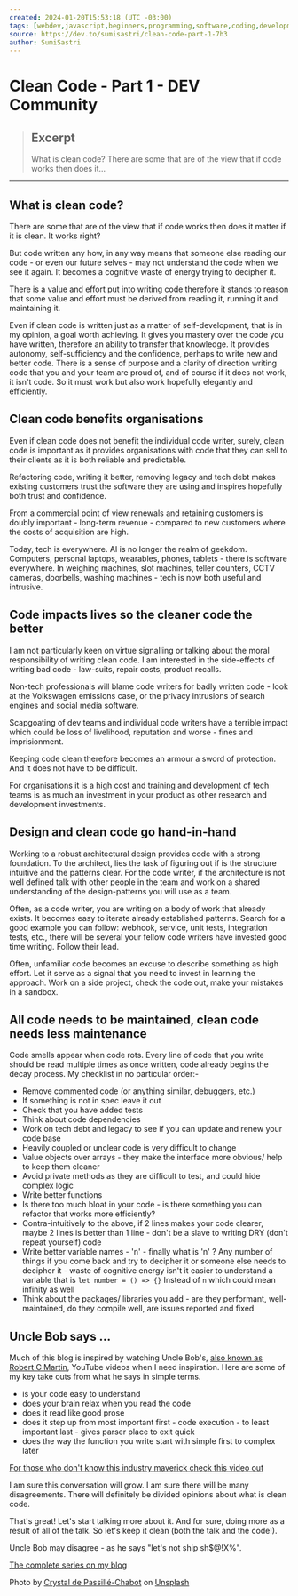 ```yaml
---
created: 2024-01-20T15:53:18 (UTC -03:00)
tags: [webdev,javascript,beginners,programming,software,coding,development,engineering,inclusive,community]
source: https://dev.to/sumisastri/clean-code-part-1-7h3
author: SumiSastri
---
```


# Clean Code - Part 1 - DEV Community

> ## Excerpt
> What is clean code?   There are some that are of the view that if code works then does it...

---
## [](https://dev.to/sumisastri/clean-code-part-1-7h3#what-is-clean-code)What is clean code?

There are some that are of the view that if code works then does it matter if it is clean. It works right?

But code written any how, in any way means that someone else reading our code - or even our future selves - may not understand the code when we see it again. It becomes a cognitive waste of energy trying to decipher it.

There is a value and effort put into writing code therefore it stands to reason that some value and effort must be derived from reading it, running it and maintaining it.

Even if clean code is written just as a matter of self-development, that is in my opinion, a goal worth achieving. It gives you mastery over the code you have written, therefore an ability to transfer that knowledge. It provides autonomy, self-sufficiency and the confidence, perhaps to write new and better code. There is a sense of purpose and a clarity of direction writing code that you and your team are proud of, and of course if it does not work, it isn't code. So it must work but also work hopefully elegantly and efficiently.

## [](https://dev.to/sumisastri/clean-code-part-1-7h3#clean-code-benefits-organisations)Clean code benefits organisations

Even if clean code does not benefit the individual code writer, surely, clean code is important as it provides organisations with code that they can sell to their clients as it is both reliable and predictable.

Refactoring code, writing it better, removing legacy and tech debt makes existing customers trust the software they are using and inspires hopefully both trust and confidence.

From a commercial point of view renewals and retaining customers is doubly important - long-term revenue - compared to new customers where the costs of acquisition are high.

Today, tech is everywhere. AI is no longer the realm of geekdom. Computers, personal laptops, wearables, phones, tablets - there is software everywhere. In weighing machines, slot machines, teller counters, CCTV cameras, doorbells, washing machines - tech is now both useful and intrusive.

## [](https://dev.to/sumisastri/clean-code-part-1-7h3#code-impacts-lives-so-the-cleaner-code-the-better)Code impacts lives so the cleaner code the better

I am not particularly keen on virtue signalling or talking about the moral responsibility of writing clean code. I am interested in the side-effects of writing bad code - law-suits, repair costs, product recalls.

Non-tech professionals will blame code writers for badly written code - look at the Volkswagen emissions case, or the privacy intrusions of search engines and social media software.

Scapgoating of dev teams and individual code writers have a terrible impact which could be loss of livelihood, reputation and worse - fines and imprisionment.

Keeping code clean therefore becomes an armour a sword of protection. And it does not have to be difficult.

For organisations it is a high cost and training and development of tech teams is as much an investment in your product as other research and development investments.

## [](https://dev.to/sumisastri/clean-code-part-1-7h3#design-and-clean-code-go-handinhand)Design and clean code go hand-in-hand

Working to a robust architectural design provides code with a strong foundation. To the architect, lies the task of figuring out if is the structure intuitive and the patterns clear. For the code writer, if the architecture is not well defined talk with other people in the team and work on a shared understanding of the design-patterns you will use as a team.

Often, as a code writer, you are writing on a body of work that already exists. It becomes easy to iterate already established patterns. Search for a good example you can follow: webhook, service, unit tests, integration tests, etc., there will be several your fellow code writers have invested good time writing. Follow their lead.

Often, unfamiliar code becomes an excuse to describe something as high effort. Let it serve as a signal that you need to invest in learning the approach. Work on a side project, check the code out, make your mistakes in a sandbox.

## [](https://dev.to/sumisastri/clean-code-part-1-7h3#all-code-needs-to-be-maintained-clean-code-needs-less-maintenance)All code needs to be maintained, clean code needs less maintenance

Code smells appear when code rots. Every line of code that you write should be read multiple times as once written, code already begins the decay process. My checklist in no particular order:-

-   Remove commented code (or anything similar, debuggers, etc.)
-   If something is not in spec leave it out
-   Check that you have added tests
-   Think about code dependencies
-   Work on tech debt and legacy to see if you can update and renew your code base
-   Heavily coupled or unclear code is very difficult to change
-   Value objects over arrays - they make the interface more obvious/ help to keep them cleaner
-   Avoid private methods as they are difficult to test, and could hide complex logic
-   Write better functions
-   Is there too much bloat in your code - is there something you can refactor that works more efficiently?
-   Contra-intuitively to the above, if 2 lines makes your code clearer, maybe 2 lines is better than 1 line - don't be a slave to writing DRY (don't repeat yourself) code
-   Write better variable names - 'n' - finally what is 'n' ? Any number of things if you come back and try to decipher it or someone else needs to decipher it - waste of cognitive energy isn't it easier to understand a variable that is `let number = () => {}` Instead of `n` which could mean infinity as well
-   Think about the packages/ libraries you add - are they performant, well-maintained, do they compile well, are issues reported and fixed

## [](https://dev.to/sumisastri/clean-code-part-1-7h3#uncle-bob-says-)Uncle Bob says ...

Much of this blog is inspired by watching Uncle Bob's, [also known as Robert C Martin](https://dev.to/sumisastri/(https://en.wikipedia.org/wiki/Robert_C._Martin)), YouTube videos when I need inspiration. Here are some of my key take outs from what he says in simple terms.

-   is your code easy to understand
-   does your brain relax when you read the code
-   does it read like good prose
-   does it step up from most important first - code execution - to least important last - gives parser place to exit quick
-   does the way the function you write start with simple first to complex later

[For those who don't know this industry maverick check this video out](https://www.youtube.com/watch?v=7EmboKQH8lM)

I am sure this conversation will grow. I am sure there will be many disagreements. There will definitely be divided opinions about what is clean code.

That's great! Let's start talking more about it. And for sure, doing more as a result of all of the talk. So let's keep it clean (both the talk and the code!).

Uncle Bob may disagree - as he says "let's not ship sh$@!X%".

[The complete series on my blog](https://sumisastri.github.io/dev-blogs/clean-code/)

Photo by [Crystal de Passillé-Chabot](https://unsplash.com/@cchabot?utm_content=creditCopyText&utm_medium=referral&utm_source=unsplash) on [Unsplash](https://unsplash.com/photos/clear-spray-bottle-9gzU1mtTzWM?utm_content=creditCopyText&utm_medium=referral&utm_source=unsplash)
